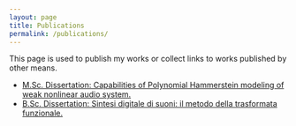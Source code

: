 ```yaml
---
layout: page
title: Publications
permalink: /publications/
---
```


This page is used to publish my works or collect links to works published by other means.

* <a href="{{ site.baseurl }}/publications/2015-MSc.pdf" target="_blank">M.Sc. Dissertation: Capabilities of Polynomial Hammerstein modeling of weak nonlinear audio system.</a>
* <a href="{{ site.baseurl }}/publications/2013-BSc.pdf" target="_blank">B.Sc. Dissertation: Sintesi digitale di suoni: il metodo della trasformata funzionale.</a>

